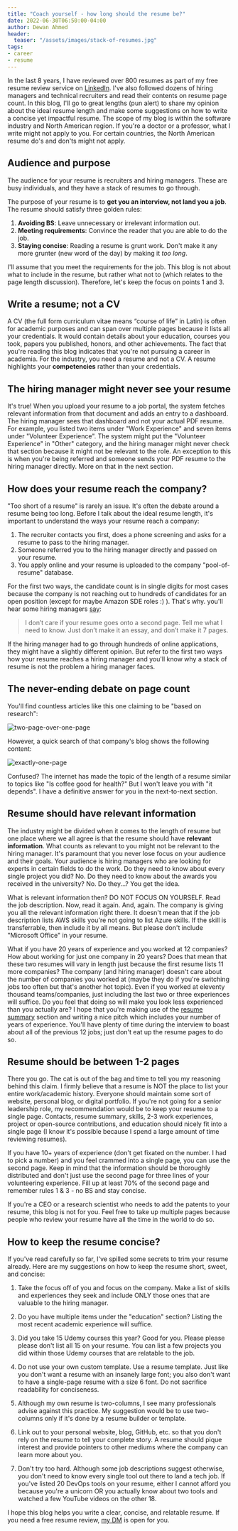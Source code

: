 ```yaml
---
title: "Coach yourself - how long should the resume be?"
date: 2022-06-30T06:50:00-04:00
author: Dewan Ahmed
header:
  teaser: "/assets/images/stack-of-resumes.jpg"
tags:
- career
- resume
---
```


<!-- Google tag (gtag.js) -->
<script async src="https://www.googletagmanager.com/gtag/js?id=G-6Y8EX6JQCW"></script>
<script>
  window.dataLayer = window.dataLayer || [];
  function gtag(){dataLayer.push(arguments);}
  gtag('js', new Date());

  gtag('config', 'G-6Y8EX6JQCW');
</script>

In the last 8 years, I have reviewed over 800 resumes as part of my free resume review service on [LinkedIn](https://www.linkedin.com/in/diahmed/). I've also followed dozens of hiring managers and technical recruiters and read their contents on resume page count.  In this blog, I'll go to great lengths (pun alert) to share my opinion about the ideal resume length and make some suggestions on how to write a concise yet impactful resume. The scope of my blog is within the software industry and North American region. If you're a doctor or a professor, what I write might not apply to you. For certain countries, the North American resume do's and don'ts might not apply.

## Audience and purpose

The audience for your resume is recruiters and hiring managers. These are busy individuals, and they have a stack of resumes to go through. 

The purpose of your resume is to **get you an interview, not land you a job**. The resume should satisfy three golden rules:

1. **Avoiding BS**: Leave unnecessary or irrelevant information out.
2. **Meeting requirements**: Convince the reader that you are able to do the job.
3. **Staying concise**: Reading a resume is grunt work. Don't make it any more grunter (new word of the day) by making it *too long*.

I'll assume that you meet the requirements for the job. This blog is not about what to include in the resume, but rather what not to (which relates to the page length discussion). Therefore, let's keep the focus on points 1 and 3.

## Write a resume; not a CV

A CV (the full form curriculum vitae means “course of life” in Latin) is often for academic purposes and can span over multiple pages because it lists all your credentials. It would contain details about your education, courses you took, papers you published, honors, and other achievements. The fact that you're reading this blog indicates that you're not pursuing a career in academia. For the industry, you need a resume and not a CV. A resume highlights your **competencies** rather than your credentials.  

## The hiring manager might never see your resume

It's true! When you upload your resume to a job portal, the system fetches relevant information from that document and adds an entry to a dashboard. The hiring manager sees that dashboard and not your actual PDF resume. For example, you listed two items under "Work Experience" and seven items under "Volunteer Experience". The system might put the "Volunteer Experience" in "Other" category, and the hiring manager might never check that section because it might not be relevant to the role. An exception to this is when you're being referred and someone sends your PDF resume to the hiring manager directly. More on that in the next section. 

## How does your resume reach the company?

"Too short of a resume" is rarely an issue. It's often the debate around a resume being too long. Before I talk about the ideal resume length, it's important to understand the ways your resume reach a company:

1. The recruiter contacts you first, does a phone screening and asks for a resume to pass to the hiring manager.
2. Someone referred you to the hiring manager directly and passed on your resume.
3. You apply online and your resume is uploaded to the company "pool-of-resume" database. 

For the first two ways, the candidate count is in single digits for most cases because the company is not reaching out to hundreds of candidates for an open position (except for maybe Amazon SDE roles :) ). That's why. you'll hear some hiring managers [say](https://twitter.com/kvlly/status/1538900212034461696?s=20&t=qI-VH2HJsPXseSlNZ3b-Eg):

> I don’t care if your resume goes onto a second page. Tell me what I need to know. Just don’t make it an essay, and don’t make it 7 pages.

If the hiring manager had to go through hundreds of online applications, they might have a slightly different opinion. But refer to the first two ways how your resume reaches a hiring manager and you'll know why a stack of resume is not the problem a hiring manager faces.

## The never-ending debate on page count

You'll find countless articles like this one claiming to be "based on research":

![two-page-over-one-page](/assets/images/resume-page-count.png)

However, a quick search of that company's blog shows the following content:

![exactly-one-page](/assets/images/resume-page-count-contradict.png)

Confused? The internet has made the topic of the length of a resume similar to topics like "Is coffee good for health?" But I won't leave you with "it depends". I have a definitive answer for you in the next-to-next section. 

## Resume should have relevant information

The industry might be divided when it comes to the length of resume but one place where we all agree is that the resume should have **relevant information**. What counts as relevant to you might not be relevant to the hiring manager. It's paramount that you never lose focus on your audience and their goals. Your audience is hiring managers who are looking for experts in certain fields to do the work. Do they need to know about every single project you did? No. Do they need to know about the awards you received in the university? No. Do they...? You get the idea. 

What is relevant information then? DO NOT FOCUS ON YOURSELF. Read the job description. Now, read it again. And, again. The company is giving you all the relevant information right there. It doesn't mean that if the job description lists AWS skills you're not going to list Azure skills. If the skill is transferrable, then include it by all means. But please don't include "Microsoft Office" in your resume. 

What if you have 20 years of experience and you worked at 12 companies? How about working for just one company in 20 years? Does that mean that these two resumes will vary in length just because the first resume lists 11 more companies? The company (and hiring manager) doesn't care about the number of companies you worked at (maybe they do if you're switching jobs too often but that's another hot topic). Even if you worked at eleventy thousand teams/companies, just including the last two or three experiences will suffice. Do you feel that doing so will make you look less experienced than you actually are? I hope that you're making use of the [resume summary](https://www.dewanahmed.com/writing-resume-summary/) section and writing a nice pitch which includes your number of years of experience. You'll have plenty of time during the interview to boast about all of the previous 12 jobs; just don't eat up the resume pages to do so.


## Resume should be between 1-2 pages

There you go. The cat is out of the bag and time to tell you my reasoning behind this claim. I firmly believe that a resume is NOT the place to list your entire work/academic history. Everyone should maintain some sort of website, personal blog, or digital portfolio. If you're not going for a senior leadership role, my recommendation would be to keep your resume to a single page. Contacts, resume summary, skills, 2-3 work experiences, project or open-source contributions, and education should nicely fit into a single page (I know it's possible because I spend a large amount of time reviewing resumes). 

If you have 10+ years of experience (don't get fixated on the number. I had to pick a number) and you feel crammed into a single page, you can use the second page. Keep in mind that the information should be thoroughly distributed and don't just use the second page for three lines of your volunteering experience. Fill up at least 70% of the second page and remember rules 1 & 3 - no BS and stay concise.

If you're a CEO or a research scientist who needs to add the patents to your resume, this blog is not for you. Feel free to take up multiple pages because people who review your resume have all the time in the world to do so. 

## How to keep the resume concise?

If you've read carefully so far, I've spilled some secrets to trim your resume already. Here are my suggestions on how to keep the resume short, sweet, and concise:

1. Take the focus off of you and focus on the company. Make a list of skills and experiences they seek and include ONLY those ones that are valuable to the hiring manager.

2. Do you have multiple items under the "education" section? Listing the most recent academic experience will suffice. 

3. Did you take 15 Udemy courses this year? Good for you. Please please please don't list all 15 on your resume. You can list a few projects you did within those Udemy courses that are relatable to the job.

4. Do not use your own custom template. Use a resume template. Just like you don't want a resume with an insanely large font; you also don't want to have a single-page resume with a size 6 font. Do not sacrifice readability for conciseness. 

5. Although my own resume is two-columns, I see many professionals advise against this practice. My suggestion would be to use two-columns only if it's done by a resume builder or template. 

6. Link out to your personal website, blog, GitHub, etc. so that you don't rely on the resume to tell your complete story. A resume should pique interest and provide pointers to other mediums where the company can learn more about you.

7. Don't try too hard. Although some job descriptions suggest otherwise, you don't need to know every single tool out there to land a tech job. If you've listed 20 DevOps tools on your resume, either I cannot afford you because you're a unicorn OR you actually know about two tools and watched a few YouTube videos on the other 18.

I hope this blog helps you write a clear, concise, and relatable resume. If you need a free resume review, [my DM](https://www.linkedin.com/in/diahmed/) is open for you.